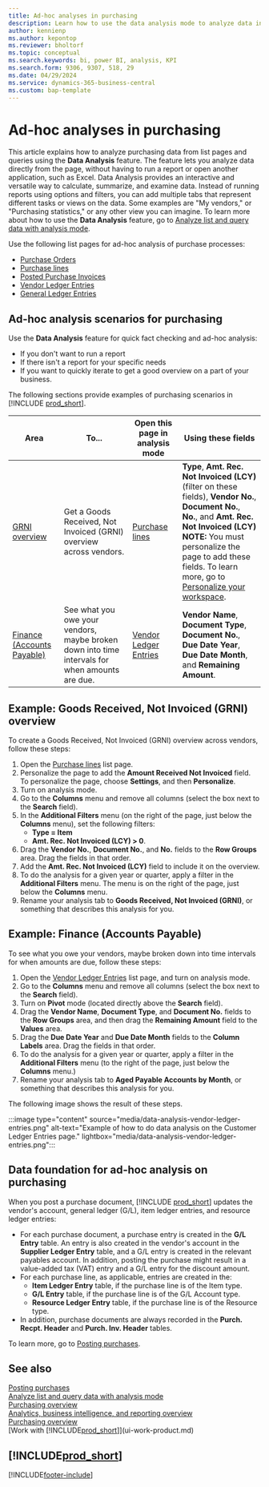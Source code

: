 ```yaml
---
title: Ad-hoc analyses in purchasing
description: Learn how to use the data analysis mode to analyze data in purchasing.
author: kennienp
ms.author: kepontop
ms.reviewer: bholtorf
ms.topic: conceptual
ms.search.keywords: bi, power BI, analysis, KPI
ms.search.form: 9306, 9307, 518, 29
ms.date: 04/29/2024
ms.service: dynamics-365-business-central
ms.custom: bap-template
---
```


# Ad-hoc analyses in purchasing

This article explains how to analyze purchasing data from list pages and queries using the **Data Analysis** feature. The feature lets you analyze data directly from the page, without having to run a report or open another application, such as Excel. Data Analysis provides an interactive and versatile way to calculate, summarize, and examine data. Instead of running reports using options and filters, you can add multiple tabs that represent different tasks or views on the data. Some examples are "My vendors," or "Purchasing statistics," or any other view you can imagine. To learn more about how to use the **Data Analysis** feature, go to [Analyze list and query data with analysis mode](analysis-mode.md).

Use the following list pages for ad-hoc analysis of purchase processes:

- [Purchase Orders](https://businesscentral.dynamics.com/?page=9307)
- [Purchase lines](https://businesscentral.dynamics.com/?page=518)
- [Posted Purchase Invoices](https://businesscentral.dynamics.com/?page=146)
- [Vendor Ledger Entries](https://businesscentral.dynamics.com/?page=29)
- [General Ledger Entries](https://businesscentral.dynamics.com/?page=20)

## Ad-hoc analysis scenarios for purchasing

Use the **Data Analysis** feature for quick fact checking and ad-hoc analysis:

- If you don't want to run a report
- If there isn't a report for your specific needs
- If you want to quickly iterate to get a good overview on a part of your business.

The following sections provide examples of purchasing scenarios in [!INCLUDE [prod_short](includes/prod_short.md)].

| Area | To... | Open this page in analysis mode | Using these fields |
| ---- | ----- | ------------------------------- |------------------- |
| [GRNI overview](#example-goods-received-not-invoiced-grni-overview) | Get a Goods Received, Not Invoiced (GRNI) overview across vendors. | [Purchase lines](https://businesscentral.dynamics.com/?page=518) | **Type**, **Amt. Rec. Not Invoiced (LCY)** (filter on these fields), **Vendor No.**, **Document No.**, **No.**, and **Amt. Rec. Not Invoiced (LCY)** <br> **NOTE:** You must personalize the page to add these fields. To learn more, go to [Personalize your workspace](ui-personalization-user.md). | 
| [Finance (Accounts Payable)](#example-finance-accounts-payable) | See what you owe your vendors, maybe broken down into time intervals for when amounts are due. | [Vendor Ledger Entries](https://businesscentral.dynamics.com/?page=29) | **Vendor Name**, **Document Type**, **Document No.**, **Due Date Year**, **Due Date Month**, and **Remaining Amount**. |


## Example: Goods Received, Not Invoiced (GRNI) overview

To create a Goods Received, Not Invoiced (GRNI) overview across vendors, follow these steps:
 
1. Open the [Purchase lines](https://businesscentral.dynamics.com/?page=518) list page.
1. Personalize the page to add the **Amount Received Not Invoiced** field. To personalize the page, choose **Settings**, and then **Personalize**.
1. Turn on analysis mode.
1. Go to the **Columns** menu and remove all columns (select the box next to the **Search** field).
1. In the **Additional Filters** menu (on the right of the page, just below the **Columns** menu), set the following filters:
    - **Type = Item**
    - **Amt. Rec. Not Invoiced (LCY) > 0**. 
1. Drag the **Vendor No.**, **Document No.**, and **No.** fields to the **Row Groups** area. Drag the fields in that order.
1. Add the **Amt. Rec. Not Invoiced (LCY)** field to include it on the overview.
1. To do the analysis for a given year or quarter, apply a filter in the **Additional Filters** menu. The menu is on the right of the page, just below the **Columns** menu.
1. Rename your analysis tab to **Goods Received, Not Invoiced (GRNI)**, or something that describes this analysis for you.

## Example: Finance (Accounts Payable)

To see what you owe your vendors, maybe broken down into time intervals for when amounts are due, follow these steps:

1. Open the [Vendor Ledger Entries](https://businesscentral.dynamics.com/?page=29) list page, and turn on analysis mode.
1. Go to the **Columns** menu and remove all columns (select the box next to the **Search** field).
1. Turn on **Pivot** mode (located directly above the **Search** field).
1. Drag the **Vendor Name**, **Document Type**, and **Document No.** fields to the **Row Groups** area, and then drag the **Remaining Amount** field to the **Values** area.
1. Drag the **Due Date Year** and **Due Date Month** fields to the **Column Labels** area. Drag the fields in that order.
1. To do the analysis for a given year or quarter, apply a filter in the **Additional Filters** menu (to the right of the page, just below the **Columns** menu.)
1. Rename your analysis tab to **Aged Payable Accounts by Month**, or something that describes this analysis for you.

The following image shows the result of these steps.

:::image type="content" source="media/data-analysis-vendor-ledger-entries.png" alt-text="Example of how to do data analysis on the Customer Ledger Entries page." lightbox="media/data-analysis-vendor-ledger-entries.png":::

## Data foundation for ad-hoc analysis on purchasing

When you post a purchase document, [!INCLUDE [prod_short](includes/prod_short.md)] updates the vendor's account, general ledger (G/L), item ledger entries, and resource ledger entries:

- For each purchase document, a purchase entry is created in the **G/L Entry** table. An entry is also created in the vendor's account in the **Supplier Ledger Entry** table, and a G/L entry is created in the relevant payables account. In addition, posting the purchase might result in a value-added tax (VAT) entry and a G/L entry for the discount amount.
- For each purchase line, as applicable, entries are created in the:
  - **Item Ledger Entry** table, if the purchase line is of the Item type.
  - **G/L Entry** table, if the purchase line is of the G/L Account type.
  - **Resource Ledger Entry** table, if the purchase line is of the Resource type.
- In addition, purchase documents are always recorded in the **Purch. Recpt. Header** and **Purch. Inv. Header** tables.

To learn more, go to [Posting purchases](purchasing-how-record-purchases.md#posting-purchases).


## See also

[Posting purchases](purchasing-how-record-purchases.md#posting-purchases)  
[Analyze list and query data with analysis mode](analysis-mode.md)  
[Purchasing overview](purchasing-manage-purchasing.md)  
[Analytics, business intelligence, and reporting overview](reports-bi-reporting.md)  
[Purchasing overview](purchasing-manage-purchasing.md)  
[Work with [!INCLUDE[prod_short](includes/prod_short.md)]](ui-work-product.md)  

## [!INCLUDE[prod_short](includes/free_trial_md.md)]  

[!INCLUDE[footer-include](includes/footer-banner.md)]